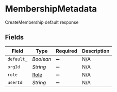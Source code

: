 # MembershipMetadata

CreateMembership default response


## Fields

| Field                               | Type                                | Required                            | Description                         |
| ----------------------------------- | ----------------------------------- | ----------------------------------- | ----------------------------------- |
| `default_`                          | *Boolean*                           | :heavy_minus_sign:                  | N/A                                 |
| `orgId`                             | *String*                            | :heavy_minus_sign:                  | N/A                                 |
| `role`                              | [Role](../../models/shared/Role.md) | :heavy_minus_sign:                  | N/A                                 |
| `userId`                            | *String*                            | :heavy_minus_sign:                  | N/A                                 |